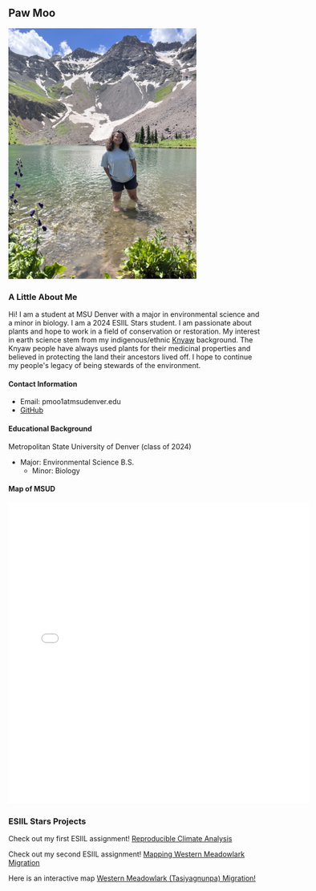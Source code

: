 ## Paw Moo

<img src="img/me.jpeg" height="500px" />

### A Little About Me
Hi! I am a student at MSU Denver with a major in environmental science and a minor in biology. I am a 2024 ESIIL Stars student. I am passionate about plants and hope to work in a field of conservation or restoration. My interest in earth science stem from my indigenous/ethnic [Knyaw](https://www.theurbanvillage.org/karenhistory) background. The Knyaw people have always used plants for their medicinal properties and believed in protecting the land their ancestors lived off. I hope to continue my people's legacy of being stewards of the environment. 


#### Contact Information
* Email: pmoo1atmsudenver.edu
* [GitHub](https://PawHEKMoo.github.io)

#### Educational Background
Metropolitan State University of Denver (class of 2024)
  * Major: Environmental Science B.S. 
    * Minor: Biology

#### Map of MSUD
<embed type="text/html" src="img/auraria.html" width="600" height="600">

### ESIIL Stars Projects
Check out my first ESIIL assignment! <a href= "https://PawHEKMoo.github.io/notebooks/get-started-with-open-reproducible-science.html"> Reproducible Climate Analysis </a>

Check out my second ESIIL assignment! <a href= "https://PawHEKMoo.github.io/notebooks/species-distribution.html"> Mapping Western Meadowlark Migration </a>

Here is an interactive map <a href= "https://PawHEKMoo.github.io/notebooks/migration.html"> Western Meadowlark (Tasiyagnunpa) Migration! </a>
